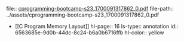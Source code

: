 file:: [cprogramming-bootcamp-s23_1700091317862_0.pdf](../assets/cprogramming-bootcamp-s23_1700091317862_0.pdf)
file-path:: ../assets/cprogramming-bootcamp-s23_1700091317862_0.pdf

- [[C Program Memory Layout]]
  hl-page:: 16
  ls-type:: annotation
  id:: 6563685e-9d0b-44dc-8c24-b6a0b6716ffb
  hl-color:: yellow